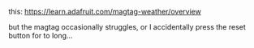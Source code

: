 this: https://learn.adafruit.com/magtag-weather/overview

but the magtag occasionally struggles, or I accidentally press the reset button for to long...
